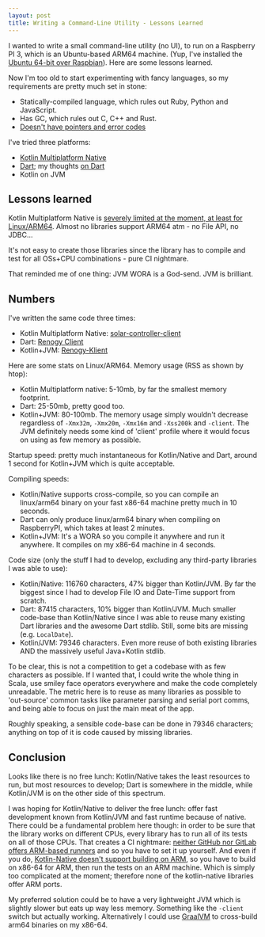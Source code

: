 ```yaml
---
layout: post
title: Writing a Command-Line Utility - Lessons Learned
---
```


I wanted to write a small command-line utility (no UI), to run on a Raspberry PI 3,
which is an Ubuntu-based ARM64 machine. (Yup, I've installed the [Ubuntu 64-bit over Raspbian](../raspberrypi-ubuntu/)).
Here are some lessons learned.

Now I'm too old to start experimenting with fancy languages, so my requirements
are pretty much set in stone:

* Statically-compiled language, which rules out Ruby, Python and JavaScript.
* Has GC, which rules out C, C++ and Rust.
* [Doesn't have pointers and error codes](../golang-sucks/)

I've tried three platforms:

* [Kotlin Multiplatform Native](https://kotlinlang.org/docs/native-overview.html)
* [Dart](https://dart.dev/); my thoughts [on Dart](../on-dart/)
* Kotlin on JVM

## Lessons learned

Kotlin Multiplatform Native is [severely limited at the moment, at least for Linux/ARM64](../kotlin-native-lessons-learned/).
Almost no libraries support ARM64 atm - no File API, no JDBC...

It's not easy to create those libraries since the library has to compile and test for all OSs+CPU combinations - pure CI nightmare.

That reminded me of one thing: JVM WORA is a God-send. JVM is brilliant.

## Numbers

I've written the same code three times:

* Kotlin Multiplatform Native: [solar-controller-client](https://github.com/mvysny/solar-controller-client/)
* Dart: [Renogy Client](https://github.com/mvysny/renogy-client/)
* Kotlin+JVM: [Renogy-Klient](https://github.com/mvysny/renogy-klient/)

Here are some stats on Linux/ARM64. Memory usage (RSS as shown by htop):

* Kotlin Multiplatform native: 5-10mb, by far the smallest memory footprint.
* Dart: 25-50mb, pretty good too.
* Kotlin+JVM: 80-100mb. The memory usage simply wouldn't decrease regardless of `-Xmx32m`, `-Xmx20m`, `-Xmx16m` and `-Xss200k` and `-client`.
  The JVM definitely needs some kind of 'client' profile where it would focus on using as few memory as possible.

Startup speed: pretty much instantaneous for Kotlin/Native and Dart, around 1 second for Kotlin+JVM which is quite acceptable.

Compiling speeds:

* Kotlin/Native supports cross-compile, so you can compile an linux/arm64 binary on your fast x86-64 machine 
  pretty much in 10 seconds.
* Dart can only produce linux/arm64 binary when compiling on RaspberryPI, which takes at least 2 minutes.
* Kotlin+JVM: It's a WORA so you compile it anywhere and run it anywhere. It compiles on my x86-64 machine in 4 seconds.

Code size (only the stuff I had to develop, excluding any third-party libraries I was able to use):

* Kotlin/Native: 116760 characters, 47% bigger than Kotlin/JVM. By far the biggest since I had to develop File IO and Date-Time support from scratch.
* Dart: 87415 characters, 10% bigger than Kotlin/JVM. Much smaller code-base than Kotlin/Native since
  I was able to reuse many existing Dart libraries and the awesome Dart stdlib. Still, some bits are missing (e.g. `LocalDate`).
* Kotlin/JVM: 79346 characters. Even more reuse of both existing libraries AND the massively useful Java+Kotlin stdlib.

To be clear, this is not a competition to get a codebase with as few characters as possible.
If I wanted that, I could write the whole thing
in Scala, use smiley face operators everywhere and make the code completely unreadable.
The metric here is to reuse as many libraries as possible to 'out-source' common tasks
like parameter parsing and serial port comms, and being able to focus on just the main meat
of the app.

Roughly speaking, a sensible code-base can be done in 79346 characters; anything on top of it
is code caused by missing libraries.

## Conclusion

Looks like there is no free lunch: Kotlin/Native takes the least resources to run, but most resources to develop;
Dart is somewhere in the middle, while Kotlin/JVM is on the other side of this spectrum.

I was hoping for Kotlin/Native to deliver the free lunch: offer fast development known from Kotlin/JVM
and fast runtime because of native. There could be a fundamental problem here though:
in order to be sure that the library works on different CPUs, every library has to run all of its tests on all of those CPUs.
That creates a CI nightmare: [neither GitHub nor GitLab offers ARM-based runners](https://github.com/orgs/community/discussions/25319)
and so you have to set it up yourself. And even if you do, [Kotlin-Native doesn't support building on ARM](https://discuss.kotlinlang.org/t/kotlin-native-getting-unknown-host-target-linux-aarch64-on-raspberry-pi-3b-ubuntu-21-04-aarch64/22874),
so you have to build on x86-64 for ARM, then run the tests on an ARM machine. Which is simply too complicated at the moment;
therefore none of the kotlin-native libraries offer ARM ports.

My preferred solution could be to have a very lightweight JVM which is slightly slower
but eats up way less memory. Something like the `-client` switch but actually working.
Alternatively I could use [GraalVM](https://graalvm.github.io/native-build-tools/latest/gradle-plugin.html)
to cross-build arm64 binaries on my x86-64.
